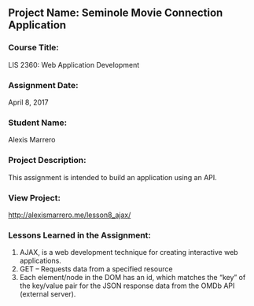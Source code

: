 ## Project Name:  Seminole Movie Connection Application

### Course Title:
LIS 2360:  Web Application Development

### Assignment Date:  
April 8, 2017

### Student Name:  
Alexis Marrero

### Project Description:
This assignment is intended to build an application using an API.

### View Project:
 http://alexismarrero.me/lesson8_ajax/
 

### Lessons Learned in the Assignment:
1. AJAX, is a web development technique for creating interactive web applications.
2. GET – Requests data from a specified resource 
3. Each element/node in the DOM has an id, which matches the “key” of the key/value pair for the JSON
response data from the OMDb API (external server). 
